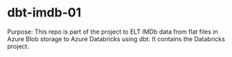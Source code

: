 # dbt-imdb-01

Purpose: This repo is part of the project to ELT IMDb data from flat files in Azure Blob storage to Azure Databricks using dbt. It contains the Databricks project.
